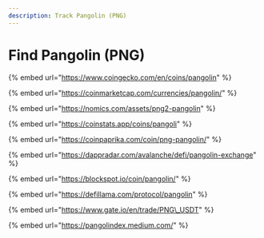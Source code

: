 ```yaml
---
description: Track Pangolin (PNG)
---
```


# Find Pangolin \(PNG\)

{% embed url="https://www.coingecko.com/en/coins/pangolin" %}

{% embed url="https://coinmarketcap.com/currencies/pangolin/" %}

{% embed url="https://nomics.com/assets/png2-pangolin" %}

{% embed url="https://coinstats.app/coins/pangoli" %}

{% embed url="https://coinpaprika.com/coin/png-pangolin/" %}

{% embed url="https://dappradar.com/avalanche/defi/pangolin-exchange" %}

{% embed url="https://blockspot.io/coin/pangolin/" %}

{% embed url="https://defillama.com/protocol/pangolin" %}

{% embed url="https://www.gate.io/en/trade/PNG\_USDT" %}

{% embed url="https://pangolindex.medium.com/" %}



